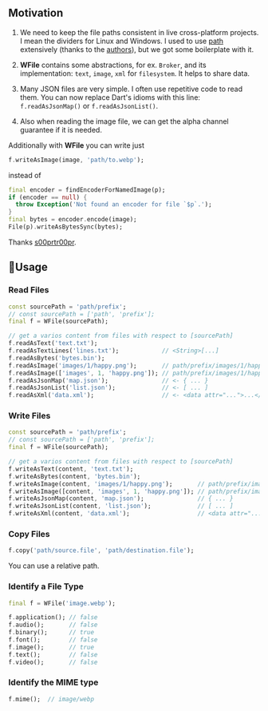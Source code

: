 ## Motivation

1. We need to keep the file paths consistent in live cross-platform projects. I mean the dividers for Linux and Windows. I used to use [path](https://pub.dev/packages/path) extensively (thanks to the [authors](https://pub.dev/publishers/dart.dev/packages)), but we got some boilerplate with it.

2. **WFile** contains some abstractions, for ex. `Broker`, and its implementation: `text`, `image`, `xml` for `filesystem`. It helps to share data.

3. Many JSON files are very simple. I often use repetitive code to read them. You can now replace Dart's idioms with this line: `f.readAsJsonMap()` or `f.readAsJsonList()`.

4. Also when reading the image file, we can get the alpha channel guarantee if it is needed.

Additionally with **WFile** you can write just

```dart
f.writeAsImage(image, 'path/to.webp');
```

instead of

```dart
final encoder = findEncoderForNamedImage(p);
if (encoder == null) {
  throw Exception('Not found an encoder for file `$p`.');
}
final bytes = encoder.encode(image);
File(p).writeAsBytesSync(bytes);
```

Thanks [s00prtr00pr](https://reddit.com/user/s00prtr00pr).

## 🚀Usage

### Read Files

```dart
const sourcePath = 'path/prefix';
// const sourcePath = ['path', 'prefix'];
final f = WFile(sourcePath);

// get a varios content from files with respect to [sourcePath]
f.readAsText('text.txt');
f.readAsTextLines('lines.txt');            // <String>[...]
f.readAsBytes('bytes.bin');
f.readAsImage('images/1/happy.png');       // path/prefix/images/1/happy.png
f.readAsImage(['images', 1, 'happy.png']); // path/prefix/images/1/happy.png
f.readAsJsonMap('map.json');               // <- { ... }
f.readAsJsonList('list.json');             // <- [ ... ]
f.readAsXml('data.xml');                   // <- <data attr="...">...</data>
```

### Write Files

```dart
const sourcePath = 'path/prefix';
// const sourcePath = ['path', 'prefix'];
final f = WFile(sourcePath);

// get a varios content from files with respect to [sourcePath]
f.writeAsText(content, 'text.txt');
f.writeAsBytes(content, 'bytes.bin');
f.writeAsImage(content, 'images/1/happy.png');       // path/prefix/images/1/happy.png
f.writeAsImage([content, 'images', 1, 'happy.png']); // path/prefix/images/1/happy.png
f.writeAsJsonMap(content, 'map.json');               // { ... }
f.writeAsJsonList(content, 'list.json');             // [ ... ]
f.writeAsXml(content, 'data.xml');                   // <data attr="...">...</data>
```

### Copy Files

```dart
f.copy('path/source.file', 'path/destination.file');
```

You can use a relative path.

### Identify a File Type

```dart
final f = WFile('image.webp');

f.application(); // false
f.audio();       // false
f.binary();      // true
f.font();        // false
f.image();       // true
f.text();        // false
f.video();       // false
```

### Identify the MIME type

```dart
f.mime();  // image/webp
```
